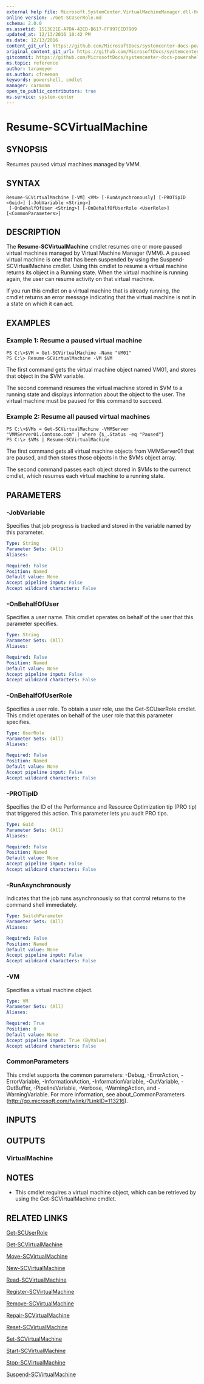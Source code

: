 ```yaml
---
external help file: Microsoft.SystemCenter.VirtualMachineManager.dll-Help.xml
online version: ./Get-SCUserRole.md
schema: 2.0.0
ms.assetid: 1513C21E-A7DA-42CD-B617-FF997CED7909
updated_at: 12/13/2016 10:42 PM
ms.date: 12/13/2016
content_git_url: https://github.com/MicrosoftDocs/systemcenter-docs-powershell/blob/master/systemcenter-cmdlets/VirtualMachineManager/v1/Resume-SCVirtualMachine.md
original_content_git_url: https://github.com/MicrosoftDocs/systemcenter-docs-powershell/blob/master/systemcenter-cmdlets/VirtualMachineManager/v1/Resume-SCVirtualMachine.md
gitcommit: https://github.com/MicrosoftDocs/systemcenter-docs-powershell/blob/ea9507ac2178040476af5407227db8cb97701ea9/systemcenter-cmdlets/VirtualMachineManager/v1/Resume-SCVirtualMachine.md
ms.topic: reference
author: tarameyer
ms.author: cfreeman
keywords: powershell, cmdlet
manager: carmonm
open_to_public_contributors: true
ms.service: system-center
---
```


# Resume-SCVirtualMachine

## SYNOPSIS
Resumes paused virtual machines managed by VMM.

## SYNTAX

```
Resume-SCVirtualMachine [-VM] <VM> [-RunAsynchronously] [-PROTipID <Guid>] [-JobVariable <String>]
 [-OnBehalfOfUser <String>] [-OnBehalfOfUserRole <UserRole>] [<CommonParameters>]
```

## DESCRIPTION
The **Resume-SCVirtualMachine** cmdlet resumes one or more paused virtual machines managed by Virtual Machine Manager (VMM).
A paused virtual machine is one that has been suspended by using the Suspend-SCVirtualMachine cmdlet.
Using this  cmdlet to resume a virtual machine returns its object in a Running state.
When the virtual machine is running again, the user can resume activity on that virtual machine.

If you run this cmdlet on a virtual machine that is already running, the cmdlet returns an error message indicating that the virtual machine is not in a state on which it can act.

## EXAMPLES

### Example 1: Resume a paused virtual machine
```
PS C:\>$VM = Get-SCVirtualMachine -Name "VM01"
PS C:\> Resume-SCVirtualMachine -VM $VM
```

The first command gets the virtual machine object named VM01, and stores that object in the $VM variable.

The second command resumes the virtual machine stored in $VM to a running state and displays information about the object to the user.
The virtual machine must be paused for this command to succeed.

### Example 2: Resume all paused virtual machines
```
PS C:\>$VMs = Get-SCVirtualMachine -VMMServer "VMMServer01.Contoso.com" | where {$_.Status -eq "Paused"}
PS C:\> $VMs | Resume-SCVirtualMachine
```

The first command gets all virtual machine objects from VMMServer01 that are paused, and then stores those objects in the $VMs object array.

The second command passes each object stored in $VMs to the currenct cmdlet, which resumes each virtual machine to a running state.

## PARAMETERS

### -JobVariable
Specifies that job progress is tracked and stored in the variable named by this parameter.

```yaml
Type: String
Parameter Sets: (All)
Aliases: 

Required: False
Position: Named
Default value: None
Accept pipeline input: False
Accept wildcard characters: False
```

### -OnBehalfOfUser
Specifies a user name.
This cmdlet operates on behalf of the user that this parameter specifies.

```yaml
Type: String
Parameter Sets: (All)
Aliases: 

Required: False
Position: Named
Default value: None
Accept pipeline input: False
Accept wildcard characters: False
```

### -OnBehalfOfUserRole
Specifies a user role.
To obtain a user role, use the Get-SCUserRole cmdlet.
This cmdlet operates on behalf of the user role that this parameter specifies.

```yaml
Type: UserRole
Parameter Sets: (All)
Aliases: 

Required: False
Position: Named
Default value: None
Accept pipeline input: False
Accept wildcard characters: False
```

### -PROTipID
Specifies the ID of the Performance and Resource Optimization tip (PRO tip) that triggered this action.
This parameter lets you audit PRO tips.

```yaml
Type: Guid
Parameter Sets: (All)
Aliases: 

Required: False
Position: Named
Default value: None
Accept pipeline input: False
Accept wildcard characters: False
```

### -RunAsynchronously
Indicates that the job runs asynchronously so that control returns to the command shell immediately.

```yaml
Type: SwitchParameter
Parameter Sets: (All)
Aliases: 

Required: False
Position: Named
Default value: None
Accept pipeline input: False
Accept wildcard characters: False
```

### -VM
Specifies a virtual machine object.

```yaml
Type: VM
Parameter Sets: (All)
Aliases: 

Required: True
Position: 0
Default value: None
Accept pipeline input: True (ByValue)
Accept wildcard characters: False
```

### CommonParameters
This cmdlet supports the common parameters: -Debug, -ErrorAction, -ErrorVariable, -InformationAction, -InformationVariable, -OutVariable, -OutBuffer, -PipelineVariable, -Verbose, -WarningAction, and -WarningVariable. For more information, see about_CommonParameters (http://go.microsoft.com/fwlink/?LinkID=113216).

## INPUTS

## OUTPUTS

### VirtualMachine

## NOTES
* This cmdlet requires a virtual machine object, which can be retrieved by using the Get-SCVirtualMachine cmdlet.

## RELATED LINKS

[Get-SCUserRole](xref:VirtualMachineManager/v1/Get-SCUserRole.md)

[Get-SCVirtualMachine](xref:VirtualMachineManager/v1/Get-SCVirtualMachine.md)

[Move-SCVirtualMachine](xref:VirtualMachineManager/v1/Move-SCVirtualMachine.md)

[New-SCVirtualMachine](xref:VirtualMachineManager/v1/New-SCVirtualMachine.md)

[Read-SCVirtualMachine](xref:VirtualMachineManager/v1/Read-SCVirtualMachine.md)

[Register-SCVirtualMachine](xref:VirtualMachineManager/v1/Register-SCVirtualMachine.md)

[Remove-SCVirtualMachine](xref:VirtualMachineManager/v1/Remove-SCVirtualMachine.md)

[Repair-SCVirtualMachine](xref:VirtualMachineManager/v1/Repair-SCVirtualMachine.md)

[Reset-SCVirtualMachine](xref:VirtualMachineManager/v1/Reset-SCVirtualMachine.md)

[Set-SCVirtualMachine](xref:VirtualMachineManager/v1/Set-SCVirtualMachine.md)

[Start-SCVirtualMachine](xref:VirtualMachineManager/v1/Start-SCVirtualMachine.md)

[Stop-SCVirtualMachine](xref:VirtualMachineManager/v1/Stop-SCVirtualMachine.md)

[Suspend-SCVirtualMachine](xref:VirtualMachineManager/v1/Suspend-SCVirtualMachine.md)

